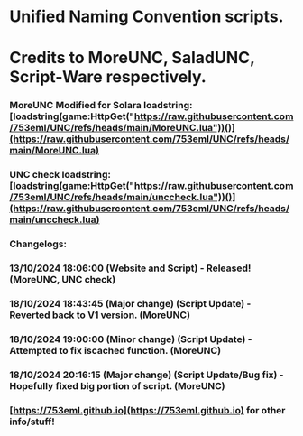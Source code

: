 # Unified Naming Convention scripts.

# Credits to MoreUNC, SaladUNC, Script-Ware respectively.

### MoreUNC Modified for Solara loadstring: [loadstring(game:HttpGet("https://raw.githubusercontent.com/753eml/UNC/refs/heads/main/MoreUNC.lua"))()](https://raw.githubusercontent.com/753eml/UNC/refs/heads/main/MoreUNC.lua)

### UNC check loadstring: [loadstring(game:HttpGet("https://raw.githubusercontent.com/753eml/UNC/refs/heads/main/unccheck.lua"))()](https://raw.githubusercontent.com/753eml/UNC/refs/heads/main/unccheck.lua)

### Changelogs:

### 13/10/2024 18:06:00 (Website and Script) - Released! (MoreUNC, UNC check)

### 18/10/2024 18:43:45 (Major change) (Script Update) - Reverted back to V1 version. (MoreUNC)

### 18/10/2024 19:00:00 (Minor change) (Script Update) - Attempted to fix iscached function. (MoreUNC)

### 18/10/2024 20:16:15 (Major change) (Script Update/Bug fix) - Hopefully fixed big portion of script. (MoreUNC)

### [https://753eml.github.io](https://753eml.github.io) for other info/stuff!
